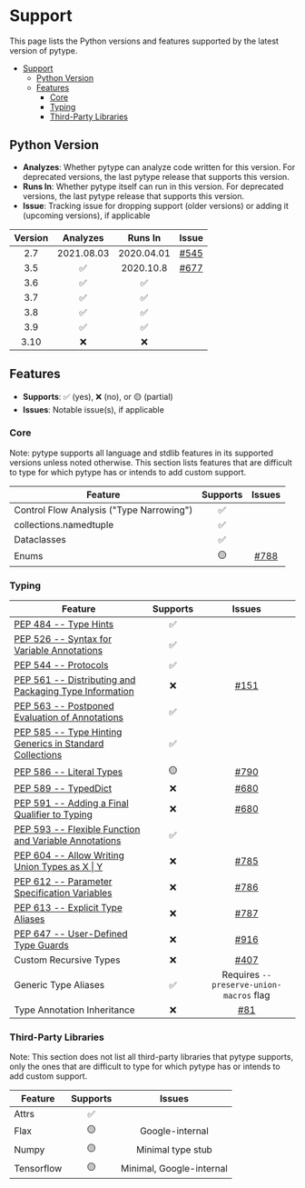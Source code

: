# Support

<!--* freshness: { owner: 'rechen' reviewed: '2021-07-09' } *-->

This page lists the Python versions and features supported by the latest version
of pytype.

<!--ts-->
   * [Support](#support)
      * [Python Version](#python-version)
      * [Features](#features)
         * [Core](#core)
         * [Typing](#typing)
         * [Third-Party Libraries](#third-party-libraries)

<!-- Added by: rechen, at: 2021-08-03T11:23-07:00 -->

<!--te-->

## Python Version

*   **Analyzes**: Whether pytype can analyze code written for this version. For
    deprecated versions, the last pytype release that supports this version.
*   **Runs In**: Whether pytype itself can run in this version. For deprecated
    versions, the last pytype release that supports this version.
*   **Issue**: Tracking issue for dropping support (older versions) or adding it
    (upcoming versions), if applicable

Version | Analyzes   | Runs In    | Issue
:-----: | :--------: | :--------: | :----------:
2.7     | 2021.08.03 | 2020.04.01 | [#545][py27]
3.5     | ✅          | 2020.10.8  | [#677][py35]
3.6     | ✅          | ✅          |
3.7     | ✅          | ✅          |
3.8     | ✅          | ✅          |
3.9     | ✅          | ✅          |
3.10    | ❌          | ❌          |

## Features

*   **Supports**: ✅ (yes), ❌ (no), or 🟡 (partial)
*   **Issues**: Notable issue(s), if applicable

### Core

Note: pytype supports all language and stdlib features in its supported versions
unless noted otherwise. This section lists features that are difficult to type
for which pytype has or intends to add custom support.

Feature                                  | Supports | Issues
---------------------------------------- | :------: | :----------:
Control Flow Analysis ("Type Narrowing") | ✅        |
collections.namedtuple                   | ✅        |
Dataclasses                              | ✅        |
Enums                                    | 🟡        | [#788][enum]

### Typing

Feature                                                         | Supports | Issues
--------------------------------------------------------------- | :------: | :----:
[PEP 484 -- Type Hints][484]                                    | ✅        |
[PEP 526 -- Syntax for Variable Annotations][526]               | ✅        |
[PEP 544 -- Protocols][544]                                     | ✅        |
[PEP 561 -- Distributing and Packaging Type Information][561]   | ❌        | [#151][packaging]
[PEP 563 -- Postponed Evaluation of Annotations][563]           | ✅        |
[PEP 585 -- Type Hinting Generics in Standard Collections][585] | ✅        |
[PEP 586 -- Literal Types][586]                                 | 🟡        | [#790][literal-enums]
[PEP 589 -- TypedDict][589]                                     | ❌        | [#680][typeddict]
[PEP 591 -- Adding a Final Qualifier to Typing][591]            | ❌        | [#680][final]
[PEP 593 -- Flexible Function and Variable Annotations][593]    | ✅        |
[PEP 604 -- Allow Writing Union Types as X \| Y][604]           | ❌        | [#785][union-pipe]
[PEP 612 -- Parameter Specification Variables][612]             | ❌        | [#786][param-spec]
[PEP 613 -- Explicit Type Aliases][613]                         | ❌        | [#787][typealias]
[PEP 647 -- User-Defined Type Guards][647]                      | ❌        | [#916][type-guards]
Custom Recursive Types                                          | ❌        | [#407][recursive-types]
Generic Type Aliases                                            | ✅        | Requires `--preserve-union-macros` flag
Type Annotation Inheritance                                     | ❌        | [#81][annotation-inheritance]

### Third-Party Libraries

Note: This section does not list all third-party libraries that pytype supports,
only the ones that are difficult to type for which pytype has or intends to add
custom support.

Feature    | Supports | Issues
---------- | :------: | :----------------------:
Attrs      | ✅        |
Flax       | 🟡        | Google-internal
Numpy      | 🟡        | Minimal type stub
Tensorflow | 🟡        | Minimal, Google-internal

[484]: https://www.python.org/dev/peps/pep-0484
[526]: https://www.python.org/dev/peps/pep-0526
[544]: https://www.python.org/dev/peps/pep-0544
[561]: https://www.python.org/dev/peps/pep-0561
[563]: https://www.python.org/dev/peps/pep-0563
[585]: https://www.python.org/dev/peps/pep-0585
[586]: https://www.python.org/dev/peps/pep-0586
[589]: https://www.python.org/dev/peps/pep-0589
[591]: https://www.python.org/dev/peps/pep-0591
[593]: https://www.python.org/dev/peps/pep-0593
[604]: https://www.python.org/dev/peps/pep-0604
[612]: https://www.python.org/dev/peps/pep-0612
[613]: https://www.python.org/dev/peps/pep-0613
[647]: https://www.python.org/dev/peps/pep-0647
[annotated]: https://github.com/google/pytype/issues/791
[annotation-inheritance]: https://github.com/google/pytype/issues/81
[enum]: https://github.com/google/pytype/issues/788
[final]: https://github.com/google/pytype/issues/680
[generic-aliases]: https://github.com/google/pytype/issues/793
[literal-enums]: https://github.com/google/pytype/issues/790
[packaging]: https://github.com/google/pytype/issues/151
[param-spec]: https://github.com/google/pytype/issues/786
[py27]: https://github.com/google/pytype/issues/545
[py35]: https://github.com/google/pytype/issues/677
[py39]: https://github.com/google/pytype/issues/749
[recursive-types]: https://github.com/google/pytype/issues/407
[type-guards]: https://github.com/google/pytype/issues/916
[typealias]: https://github.com/google/pytype/issues/787
[typeddict]: https://github.com/google/pytype/issues/680
[union-pipe]: https://github.com/google/pytype/issues/785
